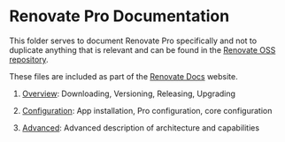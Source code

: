 # Renovate Pro Documentation

This folder serves to document Renovate Pro specifically and not to duplicate anything that is relevant and can be found in the [Renovate OSS repository](https://github.com/renovateapp/renovate).

These files are included as part of the [Renovate Docs](https://renovatebot.com/docs) website.

1.  [Overview](overview.md): Downloading, Versioning, Releasing, Upgrading

2.  [Configuration](configuration.md): App installation, Pro configuration, core configuration

3.  [Advanced](advanced.md): Advanced description of architecture and capabilities
